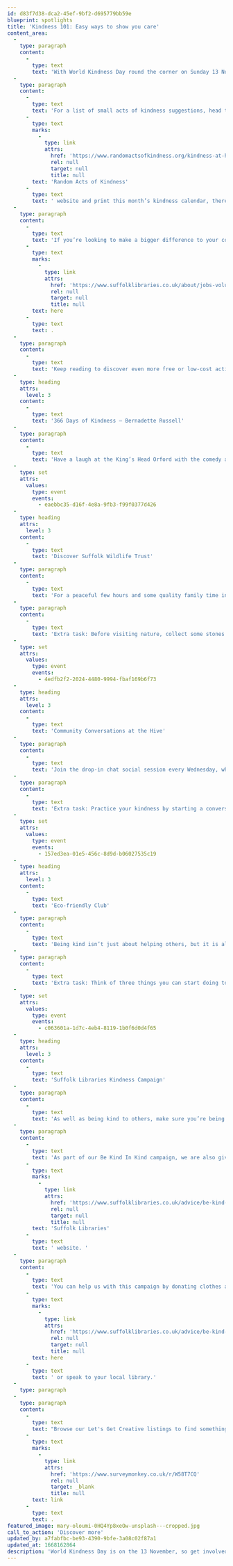 ```yaml
---
id: d83f7d38-dca2-45ef-9bf2-d695779bb59e
blueprint: spotlights
title: 'Kindness 101: Easy ways to show you care'
content_area:
  -
    type: paragraph
    content:
      -
        type: text
        text: 'With World Kindness Day round the corner on Sunday 13 November, it’s a great month to practice generosity and goodwill, while still having fun at the same time! As we all know, it’s not hard to be kind but with busy lives and uncertain times ahead, it can be easy to forget what a difference a small gesture can make.'
  -
    type: paragraph
    content:
      -
        type: text
        text: 'For a list of small acts of kindness suggestions, head to the '
      -
        type: text
        marks:
          -
            type: link
            attrs:
              href: 'https://www.randomactsofkindness.org/kindness-at-home#kindness-calendar'
              rel: null
              target: null
              title: null
        text: 'Random Acts of Kindness'
      -
        type: text
        text: ' website and print this month’s kindness calendar, there’s a new kindness idea every day!'
  -
    type: paragraph
    content:
      -
        type: text
        text: 'If you’re looking to make a bigger difference to your community, this November then why not consider volunteering at Suffolk Libraries? For more information, visit the Suffolk Libraries volunteer recruitment page '
      -
        type: text
        marks:
          -
            type: link
            attrs:
              href: 'https://www.suffolklibraries.co.uk/about/jobs-volunteering/volunteer'
              rel: null
              target: null
              title: null
        text: here
      -
        type: text
        text: .
  -
    type: paragraph
    content:
      -
        type: text
        text: 'Keep reading to discover even more free or low-cost activities to show you care!'
  -
    type: heading
    attrs:
      level: 3
    content:
      -
        type: text
        text: '366 Days of Kindness – Bernadette Russell'
  -
    type: paragraph
    content:
      -
        type: text
        text: 'Have a laugh at the King’s Head Orford with the comedy about how, despite what we are told about the state of the world, there is more love than hate, more hope than fear, and more good than bad. Meet the woman who has offered random acts of kindness to total strangers for 366 days and discover more about yourself and how to stay kind!'
  -
    type: set
    attrs:
      values:
        type: event
        events:
          - eaebbc35-d16f-4e8a-9fb3-f99f0377d426
  -
    type: heading
    attrs:
      level: 3
    content:
      -
        type: text
        text: 'Discover Suffolk Wildlife Trust'
  -
    type: paragraph
    content:
      -
        type: text
        text: 'For a peaceful few hours and some quality family time in nature, you could try exploring Suffolk’s amazing creatures at Lackford Lakes. This event provides a great opportunity to walk, learn more about wildlife and appreciate the biodiversity around you. You will also be able to borrow binoculars and get a free wildlife activity sheet.'
  -
    type: paragraph
    content:
      -
        type: text
        text: 'Extra task: Before visiting nature, collect some stones and write or paint something kind on them. You can then leave the stones in commonly visited nature areas, for walkers to find. '
  -
    type: set
    attrs:
      values:
        type: event
        events:
          - 4edfb2f2-2024-4480-9994-fbaf169b6f73
  -
    type: heading
    attrs:
      level: 3
    content:
      -
        type: text
        text: 'Community Conversations at the Hive'
  -
    type: paragraph
    content:
      -
        type: text
        text: 'Join the drop-in chat social session every Wednesday, where you can meet new friends and find out what’s happening in the local area! This activity happens in a relaxed environment and there will also be tea and coffee for everyone to enjoy.'
  -
    type: paragraph
    content:
      -
        type: text
        text: 'Extra task: Practice your kindness by starting a conversation with someone who looks lonely, buying a stranger a coffee, giving someone a compliment, or simply smiling as you go about your day.'
  -
    type: set
    attrs:
      values:
        type: event
        events:
          - 157ed3ea-01e5-456c-8d9d-b06027535c19
  -
    type: heading
    attrs:
      level: 3
    content:
      -
        type: text
        text: 'Eco-friendly Club'
  -
    type: paragraph
    content:
      -
        type: text
        text: 'Being kind isn’t just about helping others, but it is also about helping planet earth! Visit the Carlton Marshes Nature Reserve to get involved in the Eco-Action Club! This session is suitable for families and children aged 5-11 and it will involve discovering various things about nature and learning how to take action to give the environment a helping hand.'
  -
    type: paragraph
    content:
      -
        type: text
        text: 'Extra task: Think of three things you can start doing to help the environment.'
  -
    type: set
    attrs:
      values:
        type: event
        events:
          - c063601a-1d7c-4eb4-8119-1b0f6d0d4f65
  -
    type: heading
    attrs:
      level: 3
    content:
      -
        type: text
        text: 'Suffolk Libraries Kindness Campaign'
  -
    type: paragraph
    content:
      -
        type: text
        text: 'As well as being kind to others, make sure you’re being kind to yourself this winter. Come and visit our libraries for a warm welcome. Whether you just want to cosy up with a book or join in with one of the many activities going on across our spaces, there’s something for everyone.'
  -
    type: paragraph
    content:
      -
        type: text
        text: 'As part of our Be Kind In Kind campaign, we are also giving out free hot drinks, running clothes swaps, and offering tutorials in knitting and clothes mending in selected libraries throughout the winter months. For more details, visit the '
      -
        type: text
        marks:
          -
            type: link
            attrs:
              href: 'https://www.suffolklibraries.co.uk/advice/be-kind-in-kind'
              rel: null
              target: null
              title: null
        text: 'Suffolk Libraries'
      -
        type: text
        text: ' website. '
  -
    type: paragraph
    content:
      -
        type: text
        text: 'You can help us with this campaign by donating clothes and other essential items, knitting warm garments, or volunteering your time. Find out how you can help '
      -
        type: text
        marks:
          -
            type: link
            attrs:
              href: 'https://www.suffolklibraries.co.uk/advice/be-kind-in-kind/how-you-can-help'
              rel: null
              target: null
              title: null
        text: here
      -
        type: text
        text: ' or speak to your local library.'
  -
    type: paragraph
  -
    type: paragraph
    content:
      -
        type: text
        text: "Browse our Let's Get Creative listings to find something to suit you during November and if you know of any event or activity that you would like to see listed here, fill out the details via this\_"
      -
        type: text
        marks:
          -
            type: link
            attrs:
              href: 'https://www.surveymonkey.co.uk/r/W58T7CQ'
              rel: null
              target: _blank
              title: null
        text: link
      -
        type: text
        text: .
featured_image: mary-oloumi-0HQ4Yp8xeOw-unsplash---cropped.jpg
call_to_action: 'Discover more'
updated_by: a7fabfbc-be93-4390-9bfe-3a08c02f87a1
updated_at: 1668162864
description: 'World Kindness Day is on the 13 November, so get involved in practicing kindness this month. From spreading positivity to helping the environment, you can do many things to make a difference!'
---
```

